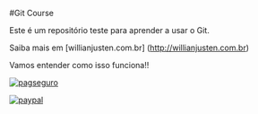 #Git Course

Este é um repositório teste para aprender a usar o Git.

Saiba mais em [willianjusten.com.br]	(http://willianjusten.com.br)

Vamos entender como isso funciona!!


[![pagseguro](https://stc.pagseguro.uol.com.br/public/img/botoes/doacoes/164x37-doar-assina.gif)](https://pagseguro.uol.com.br/checkout/v2/donation.html?currency=BRL&receiverEmail=sonovaes511@gmail.com)


[![paypal](https://www.paypalobjects.com/en_US/i/btn/btn_donateCC_LG.gif)](https://www.paypal.com/cgi-bin/webscr?cmd=_s-xclick&hosted_button_id=4K63L76QNA3P2)

